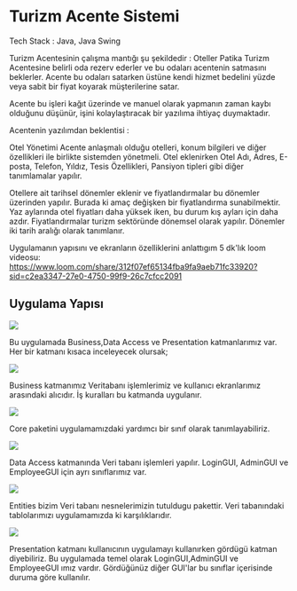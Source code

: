 # Turizm Acente Sistemi

Tech Stack : Java, Java Swing

Turizm Acentesinin çalışma mantığı şu şekildedir : Oteller Patika Turizm Acentesine belirli oda rezerv ederler ve bu odaları acentenin satmasını beklerler. Acente bu odaları satarken üstüne kendi hizmet bedelini yüzde veya sabit bir fiyat koyarak müşterilerine satar.

Acente bu işleri kağıt üzerinde ve manuel olarak yapmanın zaman kaybı olduğunu düşünür, işini kolaylaştıracak bir yazılıma ihtiyaç duymaktadır.

Acentenin yazılımdan beklentisi :

Otel Yönetimi
Acente anlaşmalı olduğu otelleri, konum bilgileri ve diğer özellikleri ile birlikte sistemden yönetmeli. Otel eklenirken Otel Adı, Adres, E-posta, Telefon, Yıldız, Tesis Özellikleri, Pansiyon tipleri gibi diğer tanımlamalar yapılır.

Otellere ait tarihsel dönemler eklenir ve fiyatlandırmalar bu dönemler üzerinden yapılır. Burada ki amaç değişken bir fiyatlandırma sunabilmektir. Yaz aylarında otel fiyatları daha yüksek iken, bu durum kış ayları için daha azdır. Fiyatlandırmalar turizm sektöründe dönemsel olarak yapılır. Dönemler iki tarih aralığı olarak tanımlanır.

Uygulamanın yapısını ve ekranların özelliklerini anlattıgım 5 dk'lık loom videosu: 
https://www.loom.com/share/312f07ef65134fba9fa9aeb71fc33920?sid=c2ea3347-27e0-4750-99f9-26c7cfcc2091

## Uygulama Yapısı

![](/ss/ss1.PNG)

Bu uygulamada Business,Data Access ve Presentation katmanlarımız var. Her bir katmanı kısaca inceleyecek olursak;


![](/ss/ss2.PNG)

Business katmanımız Veritabanı işlemlerimiz ve kullanıcı ekranlarımız arasındaki alıcıdır. İş kuralları bu katmanda uygulanır.


![](ss/ss3.PNG)

Core paketini uygulamamızdaki yardımcı bir sınıf olarak tanımlayabiliriz.


![](/ss/ss4.PNG)

Data Access katmanında Veri tabanı işlemleri yapılır. LoginGUI, AdminGUI ve EmployeeGUI için ayrı sınıflarımız var.


![](/ss/ss5.PNG)

Entities bizim Veri tabanı nesnelerimizin tutuldugu pakettir. Veri tabanındaki tablolarımızı uygulamamızda ki karşılıklarıdır.


![](/ss/ss6.PNG)

Presentation katmanı kullanıcının uygulamayı kullanırken gördügü katman diyebiliriz. Bu uygulamada temel olarak LoginGUI,AdminGUI
ve EmployeeGUI ımız vardır. Gördüğünüz diğer GUI'lar bu sınıflar içerisinde duruma göre kullanılır.

